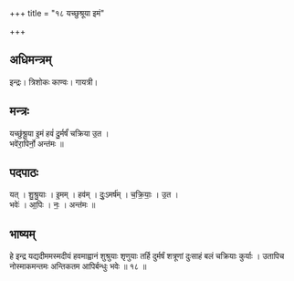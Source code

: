 +++
title = "१८ यच्छुश्रूया इमं"

+++
## अधिमन्त्रम्
इन्द्रः। त्रिशोकः काण्वः। गायत्री।

## मन्त्रः
यच्छु॑श्रू॒या इ॒मं हवं॑ दु॒र्मर्षं॑ चक्रिया उ॒त ।  
भवे॑रा॒पिर्नो॒ अन्त॑मः ॥

## पदपाठः
यत् । शु॒श्रु॒याः । इ॒मम् । हव॑म् । दुः॒ऽमर्ष॑म् । च॒क्रि॒याः॒ । उ॒त ।  
भवेः॑ । आ॒पिः । नः॒ । अन्त॑मः ॥

## भाष्यम्
हे इन्द्र यद्यदीममस्मदीयं हवमाह्वानं शुश्रुयाः शृणुयाः तर्हि दुर्मर्षं शत्रूणां दुःसाहं बलं चक्रियाः कुर्याः । उतापिच नोस्माकमन्तमः अन्तिकतम आपिर्बन्धुः भवेः ॥ १८ ॥